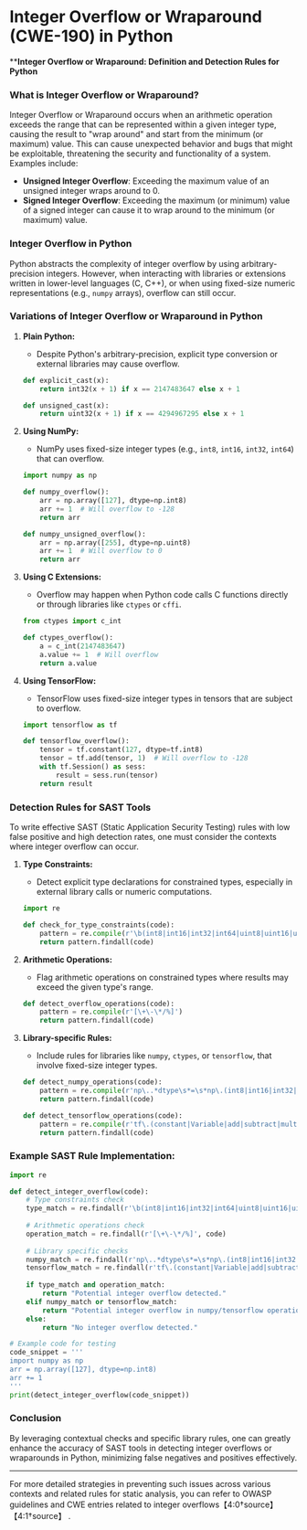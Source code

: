 # Integer Overflow or Wraparound (CWE-190) in Python

****Integer Overflow or Wraparound: Definition and Detection Rules for Python**

### What is Integer Overflow or Wraparound?

Integer Overflow or Wraparound occurs when an arithmetic operation exceeds the range that can be represented within a given integer type, causing the result to "wrap around" and start from the minimum (or maximum) value. This can cause unexpected behavior and bugs that might be exploitable, threatening the security and functionality of a system. Examples include:
- **Unsigned Integer Overflow**: Exceeding the maximum value of an unsigned integer wraps around to 0.
- **Signed Integer Overflow**: Exceeding the maximum (or minimum) value of a signed integer can cause it to wrap around to the minimum (or maximum) value.

### Integer Overflow in Python

Python abstracts the complexity of integer overflow by using arbitrary-precision integers. However, when interacting with libraries or extensions written in lower-level languages (C, C++), or when using fixed-size numeric representations (e.g., `numpy` arrays), overflow can still occur.

### Variations of Integer Overflow or Wraparound in Python

1. **Plain Python:**
   - Despite Python's arbitrary-precision, explicit type conversion or external libraries may cause overflow.

   ```python
   def explicit_cast(x):
       return int32(x + 1) if x == 2147483647 else x + 1

   def unsigned_cast(x):
       return uint32(x + 1) if x == 4294967295 else x + 1
   ```

2. **Using NumPy:**
   - NumPy uses fixed-size integer types (e.g., `int8`, `int16`, `int32`, `int64`) that can overflow.

   ```python
   import numpy as np

   def numpy_overflow():
       arr = np.array([127], dtype=np.int8)
       arr += 1  # Will overflow to -128
       return arr

   def numpy_unsigned_overflow():
       arr = np.array([255], dtype=np.uint8)
       arr += 1  # Will overflow to 0
       return arr
   ```

3. **Using C Extensions:**
   - Overflow may happen when Python code calls C functions directly or through libraries like `ctypes` or `cffi`.

   ```python
   from ctypes import c_int

   def ctypes_overflow():
       a = c_int(2147483647)
       a.value += 1  # Will overflow
       return a.value
   ```

4. **Using TensorFlow:**
   - TensorFlow uses fixed-size integer types in tensors that are subject to overflow.

   ```python
   import tensorflow as tf

   def tensorflow_overflow():
       tensor = tf.constant(127, dtype=tf.int8)
       tensor = tf.add(tensor, 1)  # Will overflow to -128
       with tf.Session() as sess:
           result = sess.run(tensor)
       return result
   ```

### Detection Rules for SAST Tools

To write effective SAST (Static Application Security Testing) rules with low false positive and high detection rates, one must consider the contexts where integer overflow can occur.

1. **Type Constraints:**
   - Detect explicit type declarations for constrained types, especially in external library calls or numeric computations.

   ```python
   import re

   def check_for_type_constraints(code):
       pattern = re.compile(r'\b(int8|int16|int32|int64|uint8|uint16|uint32|uint64)\b')
       return pattern.findall(code)
   ```

2. **Arithmetic Operations:**
   - Flag arithmetic operations on constrained types where results may exceed the given type's range.

   ```python
   def detect_overflow_operations(code):
       pattern = re.compile(r'[\+\-\*/%]')
       return pattern.findall(code)
   ```

3. **Library-specific Rules:**
   - Include rules for libraries like `numpy`, `ctypes`, or `tensorflow`, that involve fixed-size integer types.

   ```python
   def detect_numpy_operations(code):
       pattern = re.compile(r'np\..*dtype\s*=\s*np\.(int8|int16|int32|int64|uint8|uint16|uint32|uint64)')
       return pattern.findall(code)

   def detect_tensorflow_operations(code):
       pattern = re.compile(r'tf\.(constant|Variable|add|subtract|multiply|divide).*dtype\s*=\s*tf\.(int8|int16|int32|int64|uint8|uint16|uint32|uint64)')
       return pattern.findall(code)
   ```

### Example SAST Rule Implementation:

```python
import re

def detect_integer_overflow(code):
    # Type constraints check
    type_match = re.findall(r'\b(int8|int16|int32|int64|uint8|uint16|uint32|uint64)\b', code)
    
    # Arithmetic operations check
    operation_match = re.findall(r'[\+\-\*/%]', code)
    
    # Library specific checks
    numpy_match = re.findall(r'np\..*dtype\s*=\s*np\.(int8|int16|int32|int64|uint8|uint16|uint32|uint64)', code)
    tensorflow_match = re.findall(r'tf\.(constant|Variable|add|subtract|multiply|divide).*dtype\s*=\s*tf\.(int8|int16|int32|int64|uint8|uint16|uint32|uint64)', code)
    
    if type_match and operation_match:
        return "Potential integer overflow detected."
    elif numpy_match or tensorflow_match:
        return "Potential integer overflow in numpy/tensorflow operations."
    else:
        return "No integer overflow detected."

# Example code for testing
code_snippet = '''
import numpy as np
arr = np.array([127], dtype=np.int8)
arr += 1
'''
print(detect_integer_overflow(code_snippet))
```

### Conclusion

By leveraging contextual checks and specific library rules, one can greatly enhance the accuracy of SAST tools in detecting integer overflows or wraparounds in Python, minimizing false negatives and positives effectively.

---

For more detailed strategies in preventing such issues across various contexts and related rules for static analysis, you can refer to OWASP guidelines and CWE entries related to integer overflows【4:0†source】【4:1†source】    .